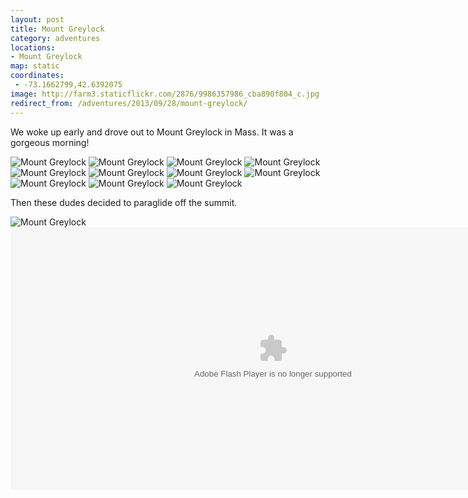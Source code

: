 ```yaml
---
layout: post
title: Mount Greylock
category: adventures
locations:
- Mount Greylock
map: static
coordinates:
 - -73.1662799,42.6392075
image: http://farm3.staticflickr.com/2876/9986357986_cba890f804_c.jpg
redirect_from: /adventures/2013/09/28/mount-greylock/
---
```



We woke up early and drove out to Mount Greylock in Mass. It was a gorgeous morning!

<div class="photos">

<img src="http://farm8.staticflickr.com/7419/9986387503_05ac62422c_c.jpg" class="img-half" alt="Mount Greylock">
<img src="http://farm3.staticflickr.com/2865/9986278224_581c9d4da5_c.jpg" class="img-half" alt="Mount Greylock">
<img src="http://farm8.staticflickr.com/7343/9986262155_f7361b37dd_c.jpg" class="img-half" alt="Mount Greylock">
<img src="http://farm8.staticflickr.com/7310/9986286374_29dcc5f9e0_c.jpg" class="img-half" alt="Mount Greylock">
<img src="http://farm8.staticflickr.com/7439/9986289224_1fd8a552e2_b.jpg" class="img-half" alt="Mount Greylock">
<img src="http://farm4.staticflickr.com/3812/9986339946_9f055c9206_c.jpg" class="img-half" alt="Mount Greylock">
<img src="http://farm3.staticflickr.com/2876/9986357986_cba890f804_c.jpg" class="pop-out" alt="Mount Greylock">
<img src="http://farm4.staticflickr.com/3751/9986342406_5f2f1d8f0a_c.jpg" class="img-split-wide" alt="Mount Greylock">
<img src="http://farm3.staticflickr.com/2825/9986310254_c20897fbe9_c.jpg" class="img-split-tall" alt="Mount Greylock">
<img src="http://farm4.staticflickr.com/3705/9986303185_cdb564de00_c.jpg" class="img-half" alt="Mount Greylock">
<img src="http://farm3.staticflickr.com/2885/9986444463_c05924a5d6_c.jpg" class="img-half" alt="Mount Greylock">
</div>

Then these dudes decided to paraglide off the summit.

<div class="photos">

<img src="http://farm4.staticflickr.com/3749/9986386033_deeb69c4c6_c.jpg" alt="Mount Greylock">
<object type="application/x-shockwave-flash" width="840" height="420" class="pop-out" data="http://www.flickr.com/apps/video/stewart.swf?v=109786" classid="clsid:D27CDB6E-AE6D-11cf-96B8-444553540000"> <param name="flashvars" value="intl_lang=en-us&amp;photo_secret=447cc83b34&amp;photo_id=9986934734&amp;hd_default=false"></param> <param name="movie" value="http://www.flickr.com/apps/video/stewart.swf?v=109786"></param> <param name="bgcolor" value="#000000"></param> <param name="allowFullScreen" value="true"></param><embed type="application/x-shockwave-flash" src="http://www.flickr.com/apps/video/stewart.swf?v=109786" bgcolor="#000000" allowfullscreen="true" flashvars="intl_lang=en-us&amp;photo_secret=447cc83b34&amp;photo_id=9986934734&amp;hd_default=false" height="420" width="840"></embed></object>
</div>
